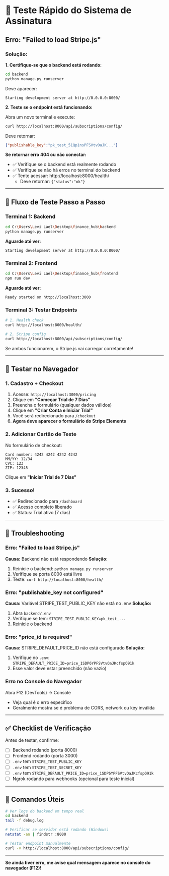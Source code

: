 # 🚀 Teste Rápido do Sistema de Assinatura

## Erro: "Failed to load Stripe.js"

### Solução:

**1. Certifique-se que o backend está rodando:**

```bash
cd backend
python manage.py runserver
```

Deve aparecer:
```
Starting development server at http://0.0.0.0:8000/
```

**2. Teste se o endpoint está funcionando:**

Abra um novo terminal e execute:
```bash
curl http://localhost:8000/api/subscriptions/config/
```

Deve retornar:
```json
{"publishable_key":"pk_test_51Qp1nsPFSVtvOaJK..."}
```

**Se retornar erro 404 ou não conectar:**
- ✅ Verifique se o backend está realmente rodando
- ✅ Verifique se não há erros no terminal do backend
- ✅ Tente acessar: http://localhost:8000/health/
  - Deve retornar: `{"status":"ok"}`

---

## 🧪 Fluxo de Teste Passo a Passo

### Terminal 1: Backend
```bash
cd C:\Users\Levi Lael\Desktop\finance_hub\backend
python manage.py runserver
```

**Aguarde até ver:**
```
Starting development server at http://0.0.0.0:8000/
```

### Terminal 2: Frontend
```bash
cd C:\Users\Levi Lael\Desktop\finance_hub\frontend
npm run dev
```

**Aguarde até ver:**
```
Ready started on http://localhost:3000
```

### Terminal 3: Testar Endpoints

```bash
# 1. Health check
curl http://localhost:8000/health/

# 2. Stripe config
curl http://localhost:8000/api/subscriptions/config/
```

Se ambos funcionarem, o Stripe.js vai carregar corretamente!

---

## 🎯 Testar no Navegador

### 1. Cadastro + Checkout

1. Acesse: `http://localhost:3000/pricing`
2. Clique em **"Começar Trial de 7 Dias"**
3. Preencha o formulário (qualquer dados válidos)
4. Clique em **"Criar Conta e Iniciar Trial"**
5. Você será redirecionado para `/checkout`
6. **Agora deve aparecer o formulário do Stripe Elements**

### 2. Adicionar Cartão de Teste

No formulário de checkout:
```
Card number: 4242 4242 4242 4242
MM/YY: 12/34
CVC: 123
ZIP: 12345
```

Clique em **"Iniciar Trial de 7 Dias"**

### 3. Sucesso!

- ✅ Redirecionado para `/dashboard`
- ✅ Acesso completo liberado
- ✅ Status: Trial ativo (7 dias)

---

## 🐛 Troubleshooting

### Erro: "Failed to load Stripe.js"
**Causa:** Backend não está respondendo
**Solução:**
1. Reinicie o backend: `python manage.py runserver`
2. Verifique se porta 8000 está livre
3. Teste: `curl http://localhost:8000/health/`

### Erro: "publishable_key not configured"
**Causa:** Variável STRIPE_TEST_PUBLIC_KEY não está no .env
**Solução:**
1. Abra `backend/.env`
2. Verifique se tem: `STRIPE_TEST_PUBLIC_KEY=pk_test_...`
3. Reinicie o backend

### Erro: "price_id is required"
**Causa:** STRIPE_DEFAULT_PRICE_ID não está configurado
**Solução:**
1. Verifique no `.env`: `STRIPE_DEFAULT_PRICE_ID=price_1SDP6YPFSVtvOaJKcfspO91k`
2. Esse valor deve estar preenchido (não vazio)

### Erro no Console do Navegador
Abra F12 (DevTools) → Console
- Veja qual é o erro específico
- Geralmente mostra se é problema de CORS, network ou key inválida

---

## ✅ Checklist de Verificação

Antes de testar, confirme:

- [ ] Backend rodando (porta 8000)
- [ ] Frontend rodando (porta 3000)
- [ ] `.env` tem `STRIPE_TEST_PUBLIC_KEY`
- [ ] `.env` tem `STRIPE_TEST_SECRET_KEY`
- [ ] `.env` tem `STRIPE_DEFAULT_PRICE_ID=price_1SDP6YPFSVtvOaJKcfspO91k`
- [ ] Ngrok rodando para webhooks (opcional para teste inicial)

---

## 🎯 Comandos Úteis

```bash
# Ver logs do backend em tempo real
cd backend
tail -f debug.log

# Verificar se servidor está rodando (Windows)
netstat -an | findstr :8000

# Testar endpoint manualmente
curl -v http://localhost:8000/api/subscriptions/config/
```

---

**Se ainda tiver erro, me avise qual mensagem aparece no console do navegador (F12)!**
